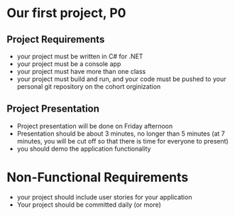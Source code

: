 # Our first project, P0

## Project Requirements
- your project must be written in C# for .NET
- your project must be a console app
- your project must have more than one class
- your project must build and run, and your code must be pushed to your personal git repository on the cohort orginization


## Project Presentation
- Project presentation will be done on Friday afternoon
- Presentation should be about 3 minutes, no longer than 5 minutes (at 7 minutes, you will be cut off so that there is time for everyone to present)
- you should demo the application functionality


# Non-Functional Requirements
- your project should include user stories for your application
- Your project should be committed daily (or more)